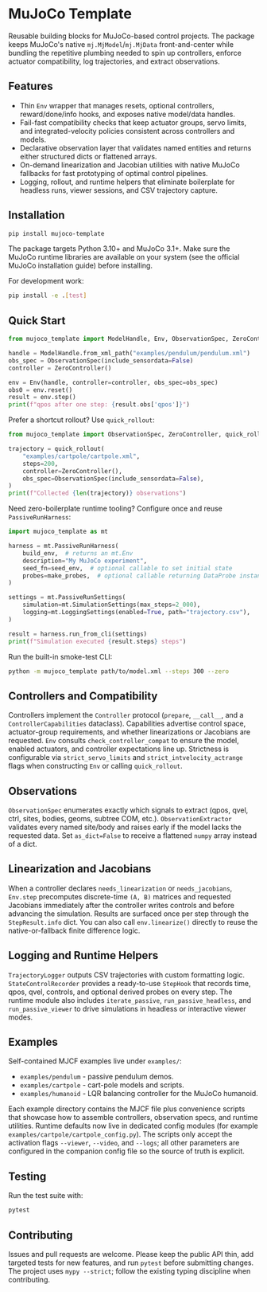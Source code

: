 # MuJoCo Template

Reusable building blocks for MuJoCo-based control projects. The package keeps MuJoCo's native `mj.MjModel`/`mj.MjData` front-and-center while bundling the repetitive plumbing needed to spin up controllers, enforce actuator compatibility, log trajectories, and extract observations.

## Features
- Thin `Env` wrapper that manages resets, optional controllers, reward/done/info hooks, and exposes native model/data handles.
- Fail-fast compatibility checks that keep actuator groups, servo limits, and integrated-velocity policies consistent across controllers and models.
- Declarative observation layer that validates named entities and returns either structured dicts or flattened arrays.
- On-demand linearization and Jacobian utilities with native MuJoCo fallbacks for fast prototyping of optimal control pipelines.
- Logging, rollout, and runtime helpers that eliminate boilerplate for headless runs, viewer sessions, and CSV trajectory capture.

## Installation
```bash
pip install mujoco-template
```

The package targets Python 3.10+ and MuJoCo 3.1+. Make sure the MuJoCo runtime libraries are available on your system (see the official MuJoCo installation guide) before installing.

For development work:
```bash
pip install -e .[test]
```

## Quick Start
```python
from mujoco_template import ModelHandle, Env, ObservationSpec, ZeroController

handle = ModelHandle.from_xml_path("examples/pendulum/pendulum.xml")
obs_spec = ObservationSpec(include_sensordata=False)
controller = ZeroController()

env = Env(handle, controller=controller, obs_spec=obs_spec)
obs0 = env.reset()
result = env.step()
print(f"qpos after one step: {result.obs['qpos']}")
```


Prefer a shortcut rollout? Use `quick_rollout`:
```python
from mujoco_template import ObservationSpec, ZeroController, quick_rollout

trajectory = quick_rollout(
    "examples/cartpole/cartpole.xml",
    steps=200,
    controller=ZeroController(),
    obs_spec=ObservationSpec(include_sensordata=False),
)
print(f"Collected {len(trajectory)} observations")
```

Need zero-boilerplate runtime tooling? Configure once and reuse `PassiveRunHarness`:
```python
import mujoco_template as mt

harness = mt.PassiveRunHarness(
    build_env,  # returns an mt.Env
    description="My MuJoCo experiment",
    seed_fn=seed_env,  # optional callable to set initial state
    probes=make_probes,  # optional callable returning DataProbe instances
)

settings = mt.PassiveRunSettings(
    simulation=mt.SimulationSettings(max_steps=2_000),
    logging=mt.LoggingSettings(enabled=True, path="trajectory.csv"),
)

result = harness.run_from_cli(settings)
print(f"Simulation executed {result.steps} steps")
```

Run the built-in smoke-test CLI:
```bash
python -m mujoco_template path/to/model.xml --steps 300 --zero
```

## Controllers and Compatibility
Controllers implement the `Controller` protocol (`prepare`, `__call__`, and a `ControllerCapabilities` dataclass). Capabilities advertise control space, actuator-group requirements, and whether linearizations or Jacobians are requested. `Env` consults `check_controller_compat` to ensure the model, enabled actuators, and controller expectations line up. Strictness is configurable via `strict_servo_limits` and `strict_intvelocity_actrange` flags when constructing `Env` or calling `quick_rollout`.

## Observations
`ObservationSpec` enumerates exactly which signals to extract (qpos, qvel, ctrl, sites, bodies, geoms, subtree COM, etc.). `ObservationExtractor` validates every named site/body and raises early if the model lacks the requested data. Set `as_dict=False` to receive a flattened `numpy` array instead of a dict.

## Linearization and Jacobians
When a controller declares `needs_linearization` or `needs_jacobians`, `Env.step` precomputes discrete-time `(A, B)` matrices and requested Jacobians immediately after the controller writes controls and before advancing the simulation. Results are surfaced once per step through the `StepResult.info` dict. You can also call `env.linearize()` directly to reuse the native-or-fallback finite difference logic.

## Logging and Runtime Helpers
`TrajectoryLogger` outputs CSV trajectories with custom formatting logic. `StateControlRecorder` provides a ready-to-use `StepHook` that records time, qpos, qvel, controls, and optional derived probes on every step. The runtime module also includes `iterate_passive`, `run_passive_headless`, and `run_passive_viewer` to drive simulations in headless or interactive viewer modes.

## Examples
Self-contained MJCF examples live under `examples/`:
- `examples/pendulum` - passive pendulum demos.
- `examples/cartpole` - cart-pole models and scripts.
- `examples/humanoid` - LQR balancing controller for the MuJoCo humanoid.

Each example directory contains the MJCF file plus convenience scripts that showcase how to assemble controllers, observation specs, and runtime utilities. Runtime defaults now live in dedicated config modules (for example `examples/cartpole/cartpole_config.py`). The scripts only accept the activation flags `--viewer`, `--video`, and `--logs`; all other parameters are configured in the companion config file so the source of truth is explicit.

## Testing
Run the test suite with:
```bash
pytest
```

## Contributing
Issues and pull requests are welcome. Please keep the public API thin, add targeted tests for new features, and run `pytest` before submitting changes. The project uses `mypy --strict`; follow the existing typing discipline when contributing.
